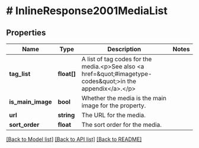 # # InlineResponse2001MediaList

## Properties

Name | Type | Description | Notes
------------ | ------------- | ------------- | -------------
**tag_list** | **float[]** | A list of tag codes for the media.&lt;p&gt;See also &lt;a href&#x3D;\&quot;#imagetype-codes\&quot;&gt;in the appendix&lt;/a&gt;.&lt;/p&gt; |
**is_main_image** | **bool** | Whether the media is the main image for the property. |
**url** | **string** | The URL for the media. |
**sort_order** | **float** | The sort order for the media. |

[[Back to Model list]](../../README.md#models) [[Back to API list]](../../README.md#endpoints) [[Back to README]](../../README.md)
